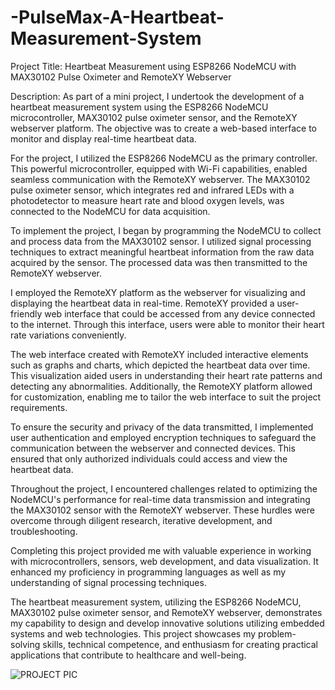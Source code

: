 # -PulseMax-A-Heartbeat-Measurement-System
Project Title: Heartbeat Measurement using ESP8266 NodeMCU with MAX30102 Pulse Oximeter and RemoteXY Webserver

Description:
As part of a mini project, I undertook the development of a heartbeat measurement system using the ESP8266 NodeMCU microcontroller, MAX30102 pulse oximeter sensor, and the RemoteXY webserver platform. The objective was to create a web-based interface to monitor and display real-time heartbeat data.

For the project, I utilized the ESP8266 NodeMCU as the primary controller. This powerful microcontroller, equipped with Wi-Fi capabilities, enabled seamless communication with the RemoteXY webserver. The MAX30102 pulse oximeter sensor, which integrates red and infrared LEDs with a photodetector to measure heart rate and blood oxygen levels, was connected to the NodeMCU for data acquisition.

To implement the project, I began by programming the NodeMCU to collect and process data from the MAX30102 sensor. I utilized signal processing techniques to extract meaningful heartbeat information from the raw data acquired by the sensor. The processed data was then transmitted to the RemoteXY webserver.

I employed the RemoteXY platform as the webserver for visualizing and displaying the heartbeat data in real-time. RemoteXY provided a user-friendly web interface that could be accessed from any device connected to the internet. Through this interface, users were able to monitor their heart rate variations conveniently.

The web interface created with RemoteXY included interactive elements such as graphs and charts, which depicted the heartbeat data over time. This visualization aided users in understanding their heart rate patterns and detecting any abnormalities. Additionally, the RemoteXY platform allowed for customization, enabling me to tailor the web interface to suit the project requirements.

To ensure the security and privacy of the data transmitted, I implemented user authentication and employed encryption techniques to safeguard the communication between the webserver and connected devices. This ensured that only authorized individuals could access and view the heartbeat data.

Throughout the project, I encountered challenges related to optimizing the NodeMCU's performance for real-time data transmission and integrating the MAX30102 sensor with the RemoteXY webserver. These hurdles were overcome through diligent research, iterative development, and troubleshooting.

Completing this project provided me with valuable experience in working with microcontrollers, sensors, web development, and data visualization. It enhanced my proficiency in programming languages as well as my understanding of signal processing techniques.

The heartbeat measurement system, utilizing the ESP8266 NodeMCU, MAX30102 pulse oximeter sensor, and RemoteXY webserver, demonstrates my capability to design and develop innovative solutions utilizing embedded systems and web technologies. This project showcases my problem-solving skills, technical competence, and enthusiasm for creating practical applications that contribute to healthcare and well-being.

![PROJECT PIC](https://github.com/Sudipnayak/-PulseMax-A-Heartbeat-Measurement-System/assets/81667491/1da0cafe-6d25-435c-81c8-655bdff49352)

